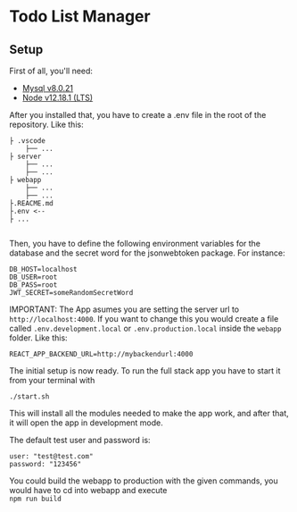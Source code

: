# Todo List Manager

## Setup

First of all, you'll need:

- [Mysql v8.0.21](https://www.mysql.com/)
- [Node v12.18.1 (LTS)](https://nodejs.dev/)

After you installed that, you have to create a .env file in the root of the repository. Like this:

```
├ .vscode
    ├── ...
├ server
    ├── ...
    ├── ...
├ webapp
    ├── ...
    ├── ...
├.REACME.md
├.env <--
├ ...


```

Then, you have to define the following environment variables for the database and the secret word for the jsonwebtoken package. For instance:

```
DB_HOST=localhost
DB_USER=root
DB_PASS=root
JWT_SECRET=someRandomSecretWord
```

IMPORTANT: The App asumes you are setting the server url to `http://localhost:4000`. If you want to change this you would create a file called `.env.development.local` or `.env.production.local` inside the `webapp` folder. Like this:

```
REACT_APP_BACKEND_URL=http://mybackendurl:4000
```

The initial setup is now ready. To run the full stack app you have to start it from your terminal with

```
./start.sh
```

This will install all the modules needed to make the app work, and after that, it will open the app in development mode.

The default test user and password is:

```
user: "test@test.com"
password: "123456"
```

You could build the webapp to production with the given commands, you would have to cd into webapp and execute  
`npm run build`
